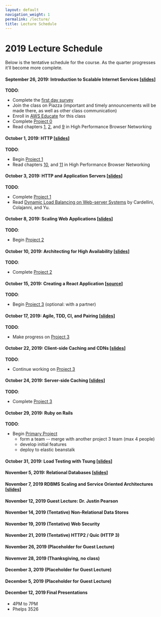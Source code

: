 ```yaml
---
layout: default
navigation_weight: 1
permalink: /lecture/
title: Lecture Schedule
---
```


# 2019 Lecture Schedule

Below is the tentative schedule for the course. As the quarter progresses it'll become more complete.

#### September 26, 2019: Introduction to Scalable Internet Services [[slides](/slides/2019/01_course_introduction/)]

**TODO**:

- Complete the [first day survey](https://forms.gle/eFxNuZ2y3VXnKoWb8)
- Join the class on Piazza (important and timely announcements will be made
  there, as well as other class communication)
- Enroll in [AWS
  Educate](https://www.awseducate.com/Registration?apptype=student&courseview=true#INFO-Student)
  for this class
- Complete [Project 0](/project0/)
- Read chapters [1](https://hpbn.co/primer-on-latency-and-bandwidth/),
  [2](https://hpbn.co/building-blocks-of-tcp/), and
  [9](https://hpbn.co/brief-history-of-http/) in High Performance Browser
  Networking

#### October 1, 2019: HTTP [[slides](/slides/2019/02_http/)]

**TODO**:

- Begin [Project 1](/project1/)
- Read chapters [10](https://hpbn.co/primer-on-web-performance/), and
  [11](https://hpbn.co/http1x/) in High Performance Browser Networking

#### October 3, 2019: HTTP and Application Servers [[slides](/slides/2019/03_http_and_application_servers/)]

**TODO**:

- Complete [Project 1](/project1/)
- Read [Dynamic Load Balancing on Web-server
  Systems](http://www.ics.uci.edu/~cs230/reading/DLB.pdf) by Cardellini,
  Colajanni, and Yu.

#### October 8, 2019: Scaling Web Applications [[slides](/slides/2019/04_scaling_web_applications/)]

**TODO**:

- Begin [Project 2](/project2/)

#### October 10, 2019: Architecting for High Availability [[slides](/slides/2019/05_high_availability/)]

**TODO**:

- Complete [Project 2](/project2/)

#### October 15, 2019: Creating a React Application [[source](https://github.com/scalableinternetservices/cs291a_react_demo/tree/master/class_app)]

**TODO**:

- Begin [Project 3](project3) (optional: with a partner)

#### October 17, 2019: Agile, TDD, CI, and Pairing [[slides](/slides/2019/06_agile_tdd_pairing/)]

**TODO**:

- Make progress on [Project 3](/project3/)

#### October 22, 2019: Client-side Caching and CDNs [[slides](/slides/2019/07_client_caching_cdn/)]

**TODO**:

- Continue working on [Project 3](/project3/)

#### October 24, 2019: Server-side Caching [[slides](/slides/2019/08_server_caching/)]

**TODO**:

- Complete [Project 3](/project3/)

#### October 29, 2019: Ruby on Rails

**TODO**:

- Begin [Primary Project](/project/)
  - form a team -- merge with another project 3 team (max 4 people)
  - develop initial features
  - deploy to elastic beanstalk

#### October 31, 2019: Load Testing with Tsung [[slides](/slides/2019/09_tsung/)]

#### November 5, 2019: Relational Databases [[slides](/slides/2019/10_relational_databases_db_concurrency_and_query_analysis/)]

#### November 7, 2019 RDBMS Scaling and Service Oriented Architectures [[slides](/slides/2019/rdbms_scaling/)]

#### November 12, 2019 Guest Lecture: Dr. Justin Pearson

#### November 14, 2019 (Tentative) Non-Relational Data Stores

#### November 19, 2019 (Tentative) Web Security

#### November 21, 2019 (Tentative) HTTP2 / Quic (HTTP 3)

#### November 26, 2019 (Placeholder for Guest Lecture)

#### Novemver 28, 2019 (Thanksgiving, no class)

#### December 3, 2019 (Placeholder for Guest Lecture)

#### December 5, 2019 (Placeholder for Guest Lecture)

#### December 12, 2019 Final Presentations

- 4PM to 7PM
- Phelps 3526
